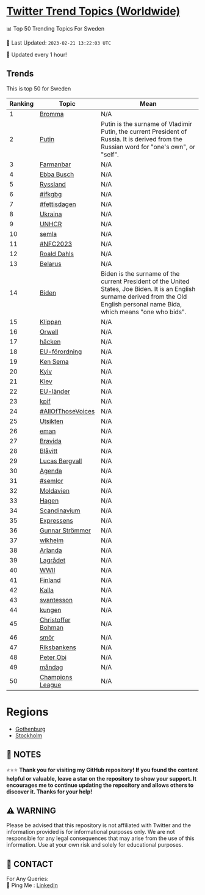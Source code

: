[Twitter Trend Topics (Worldwide)](https://github.com/ErcinDedeoglu/Twitter-Trend-Topics)
==========


📊 Top 50 Trending Topics For Sweden

📆 Last Updated: `2023-02-21 13:22:03 UTC`

🔧 Updated every 1 hour!


## Trends

This is top 50 for Sweden

| Ranking | Topic | Mean |
| ------- | ------------ | ------------ |
| 1 | [Bromma](http://twitter.com/search?q=Bromma) | N/A |
| 2 | [Putin](http://twitter.com/search?q=Putin) | Putin is the surname of Vladimir Putin, the current President of Russia. It is derived from the Russian word for "one's own", or "self". |
| 3 | [Farmanbar](http://twitter.com/search?q=Farmanbar) | N/A |
| 4 | [Ebba Busch](http://twitter.com/search?q=Ebba+Busch) | N/A |
| 5 | [Ryssland](http://twitter.com/search?q=Ryssland) | N/A |
| 6 | [#ifkgbg](http://twitter.com/search?q=%23ifkgbg) | N/A |
| 7 | [#fettisdagen](http://twitter.com/search?q=%23fettisdagen) | N/A |
| 8 | [Ukraina](http://twitter.com/search?q=Ukraina) | N/A |
| 9 | [UNHCR](http://twitter.com/search?q=UNHCR) | N/A |
| 10 | [semla](http://twitter.com/search?q=semla) | N/A |
| 11 | [#NFC2023](http://twitter.com/search?q=%23NFC2023) | N/A |
| 12 | [Roald Dahls](http://twitter.com/search?q=Roald+Dahls) | N/A |
| 13 | [Belarus](http://twitter.com/search?q=Belarus) | N/A |
| 14 | [Biden](http://twitter.com/search?q=Biden) | Biden is the surname of the current President of the United States, Joe Biden. It is an English surname derived from the Old English personal name Bida, which means "one who bids". |
| 15 | [Klippan](http://twitter.com/search?q=Klippan) | N/A |
| 16 | [Orwell](http://twitter.com/search?q=Orwell) | N/A |
| 17 | [häcken](http://twitter.com/search?q=h%c3%a4cken) | N/A |
| 18 | [EU-förordning](http://twitter.com/search?q=EU-f%c3%b6rordning) | N/A |
| 19 | [Ken Sema](http://twitter.com/search?q=Ken+Sema) | N/A |
| 20 | [Kyiv](http://twitter.com/search?q=Kyiv) | N/A |
| 21 | [Kiev](http://twitter.com/search?q=Kiev) | N/A |
| 22 | [EU-länder](http://twitter.com/search?q=EU-l%c3%a4nder) | N/A |
| 23 | [kpif](http://twitter.com/search?q=kpif) | N/A |
| 24 | [#AllOfThoseVoices](http://twitter.com/search?q=%23AllOfThoseVoices) | N/A |
| 25 | [Utsikten](http://twitter.com/search?q=Utsikten) | N/A |
| 26 | [eman](http://twitter.com/search?q=eman) | N/A |
| 27 | [Bravida](http://twitter.com/search?q=Bravida) | N/A |
| 28 | [Blåvitt](http://twitter.com/search?q=Bl%c3%a5vitt) | N/A |
| 29 | [Lucas Bergvall](http://twitter.com/search?q=Lucas+Bergvall) | N/A |
| 30 | [Agenda](http://twitter.com/search?q=Agenda) | N/A |
| 31 | [#semlor](http://twitter.com/search?q=%23semlor) | N/A |
| 32 | [Moldavien](http://twitter.com/search?q=Moldavien) | N/A |
| 33 | [Hagen](http://twitter.com/search?q=Hagen) | N/A |
| 34 | [Scandinavium](http://twitter.com/search?q=Scandinavium) | N/A |
| 35 | [Expressens](http://twitter.com/search?q=Expressens) | N/A |
| 36 | [Gunnar Strömmer](http://twitter.com/search?q=Gunnar+Str%c3%b6mmer) | N/A |
| 37 | [wikheim](http://twitter.com/search?q=wikheim) | N/A |
| 38 | [Arlanda](http://twitter.com/search?q=Arlanda) | N/A |
| 39 | [Lagrådet](http://twitter.com/search?q=Lagr%c3%a5det) | N/A |
| 40 | [WWII](http://twitter.com/search?q=WWII) | N/A |
| 41 | [Finland](http://twitter.com/search?q=Finland) | N/A |
| 42 | [Kalla](http://twitter.com/search?q=Kalla) | N/A |
| 43 | [svantesson](http://twitter.com/search?q=svantesson) | N/A |
| 44 | [kungen](http://twitter.com/search?q=kungen) | N/A |
| 45 | [Christoffer Bohman](http://twitter.com/search?q=Christoffer+Bohman) | N/A |
| 46 | [smör](http://twitter.com/search?q=sm%c3%b6r) | N/A |
| 47 | [Riksbankens](http://twitter.com/search?q=Riksbankens) | N/A |
| 48 | [Peter Obi](http://twitter.com/search?q=Peter+Obi) | N/A |
| 49 | [måndag](http://twitter.com/search?q=m%c3%a5ndag) | N/A |
| 50 | [Champions League](http://twitter.com/search?q=Champions+League) | N/A |



# Regions

* [Gothenburg](</Sweden/Gothenburg.md>)
* [Stockholm](</Sweden/Stockholm.md>)



## 📝 NOTES

⭐⭐⭐ **Thank you for visiting my GitHub repository! If you found the content helpful or valuable, leave a star on the repository to show your support. It encourages me to continue updating the repository and allows others to discover it. Thanks for your help!**


## ⚠️ WARNING

Please be advised that this repository is not affiliated with Twitter and the information provided is for informational purposes only. We are not responsible for any legal consequences that may arise from the use of this information. Use at your own risk and solely for educational purposes.


## 📨 CONTACT

 For Any Queries:  
            🏓 Ping Me : [LinkedIn](https://www.linkedin.com/in/ercindedeoglu/)
